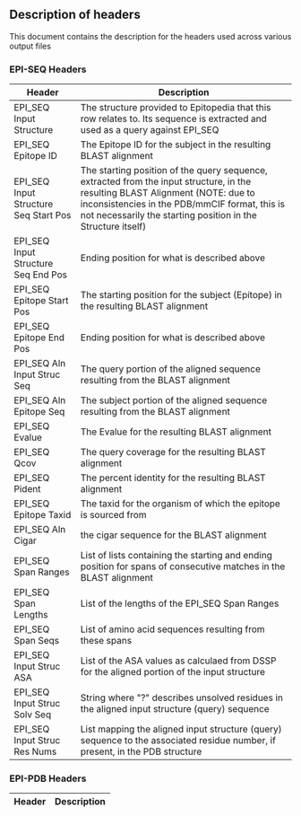 ## Description of headers

This document contains the description for the headers used across various output files

### EPI-SEQ Headers

Header | Description
------------ | -------------
EPI_SEQ Input Structure | The structure provided to Epitopedia that this row relates to. Its sequence is extracted and used as a query against EPI_SEQ
EPI_SEQ Epitope ID | The Epitope ID for the subject in the resulting BLAST alignment
EPI_SEQ Input Structure Seq Start Pos | The starting position of the query sequence, extracted from the input structure, in the resulting BLAST Alignment (NOTE: due to inconsistencies in the PDB/mmCIF format, this is not necessarily the starting position in the Structure itself)
EPI_SEQ Input Structure Seq End Pos | Ending position for what is described above
EPI_SEQ Epitope Start Pos | The starting position for the subject (Epitope) in the resulting BLAST alignment
EPI_SEQ Epitope End Pos | Ending position for what is described above
EPI_SEQ Aln Input Struc Seq | The query portion of the aligned sequence resulting from the BLAST alignment
EPI_SEQ Aln Epitope Seq | The subject portion of the aligned sequence resulting from the BLAST alignment
EPI_SEQ Evalue | The Evalue for the resulting BLAST alignment
EPI_SEQ Qcov | The query coverage for the resulting BLAST alignment
EPI_SEQ Pident | The percent identity for the resulting BLAST alignment
EPI_SEQ Epitope Taxid | The taxid for the organism of which the epitope is sourced from
EPI_SEQ Aln Cigar | the cigar sequence for the BLAST alignment
EPI_SEQ Span Ranges | List of lists containing the starting and ending position for spans of consecutive matches in the BLAST alignment
EPI_SEQ Span Lengths | List of the lengths of the EPI_SEQ Span Ranges
EPI_SEQ Span Seqs | List of amino acid sequences resulting from these spans
EPI_SEQ Input Struc ASA | List of the ASA values as calculaed from DSSP for the aligned portion of the input structure
EPI_SEQ Input Struc Solv Seq | String where "?" describes unsolved residues in the aligned input structure (query) sequence
EPI_SEQ Input Struc Res Nums | List mapping the aligned input structure (query) sequence to the associated residue number, if present, in the PDB structure


### EPI-PDB Headers

Header | Description
------------ | -------------